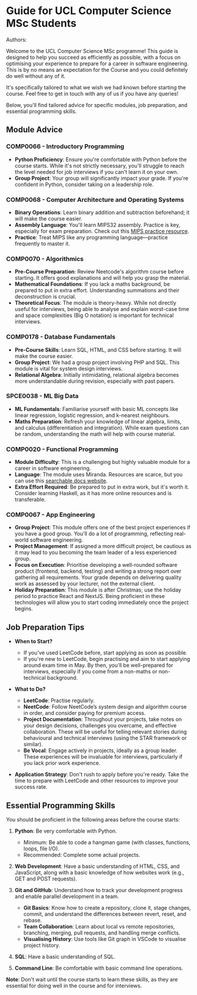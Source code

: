 # Guide for UCL Computer Science MSc Students

Authors:

Welcome to the UCL Computer Science MSc programme! This guide is designed to help you succeed as efficiently as possible, with a focus on optimising your experience to prepare for a career in software engineering. This is by no means an expectation for the Course and you could definitely do well without any of it.

It's specifically tailored to what we wish we had known before starting the course. Feel free to get in touch with any of us if you have any queries!

Below, you'll find tailored advice for specific modules, job preparation, and essential programming skills.

## Module Advice

### COMP0066 - Introductory Programming

- **Python Proficiency**: Ensure you're comfortable with Python before the course starts. While it's not strictly necessary, you'll struggle to reach the level needed for job interviews if you can't learn it on your own.
- **Group Project**: Your group will significantly impact your grade. If you're confident in Python, consider taking on a leadership role.

### COMP0068 - Computer Architecture and Operating Systems

- **Binary Operations**: Learn binary addition and subtraction beforehand; it will make the course easier.
- **Assembly Language**: You'll learn MIPS32 assembly. Practice is key, especially for exam preparation. Check out this [MIPS practice resource](https://github.com/rohitdwivedula/mips-exercises).
- **Practice**: Treat MIPS like any programming language—practice frequently to master it.

### COMP0070 - Algorithmics

- **Pre-Course Preparation**: Review Neetcode's algorithm course before starting. It offers good explanations and will help you grasp the material.
- **Mathematical Foundations**: If you lack a maths background, be prepared to put in extra effort. Understanding summations and their deconstruction is crucial.
- **Theoretical Focus**: The module is theory-heavy. While not directly useful for interviews, being able to analyse and explain worst-case time and space complexities (Big O notation) is important for technical interviews.

### COMP0178 - Database Fundamentals

- **Pre-Course Skills**: Learn SQL, HTML, and CSS before starting. It will make the course easier.
- **Group Project**: We had a group project involving PHP and SQL. This module is vital for system design interviews.
- **Relational Algebra**: Initially intimidating, relational algebra becomes more understandable during revision, especially with past papers.

### SPCE0038 - ML Big Data

- **ML Fundamentals**: Familiarise yourself with basic ML concepts like linear regression, logistic regression, and k-nearest neighbours.
- **Maths Preparation**: Refresh your knowledge of linear algebra, limits, and calculus (differentiation and integration). While exam questions can be random, understanding the math will help with course material.

### COMP0020 - Functional Programming

- **Module Difficulty**: This is a challenging but highly valuable module for a career in software engineering.
- **Language**: The module uses Miranda. Resources are scarce, but you can use this [searchable docs website](https://anchit-chandran.github.io/mira-man-mkdoc/7/).
- **Extra Effort Required**: Be prepared to put in extra work, but it's worth it. Consider learning Haskell, as it has more online resources and is transferable.

### COMP0067 - App Engineering

- **Group Project**: This module offers one of the best project experiences if you have a good group. You'll do a lot of programming, reflecting real-world software engineering.
- **Project Management**: If assigned a more difficult project, be cautious as it may lead to you becoming the team leader of a less experienced group.
- **Focus on Execution**: Prioritise developing a well-rounded software product (frontend, backend, testing) and writing a strong report over gathering all requirements. Your grade depends on delivering quality work as assessed by your lecturer, not the external client.
- **Holiday Preparation**: This module is after Christmas; use the holiday period to practice React and NextJS. Being proficient in these technologies will allow you to start coding immediately once the project begins.

## Job Preparation Tips

- **When to Start?**
  - If you've used LeetCode before, start applying as soon as possible.
  - If you're new to LeetCode, begin practising and aim to start applying around exam time in May. By then, you'll be well-prepared for interviews, especially if you come from a non-maths or non-technical background.

- **What to Do?**
  - **LeetCode**: Practise regularly.
  - **NeetCode**: Follow NeetCode’s system design and algorithm course in order, and consider paying for premium access.
  - **Project Documentation**: Throughout your projects, take notes on your design decisions, challenges you overcame, and effective collaboration. These will be useful for telling relevant stories during behavioural and technical interviews (using the STAR framework or similar).
  - **Be Vocal**: Engage actively in projects, ideally as a group leader. These experiences will be invaluable for interviews, particularly if you lack prior work experience.

- **Application Strategy**: Don't rush to apply before you're ready. Take the time to prepare with LeetCode and other resources to improve your success rate.

## Essential Programming Skills

You should be proficient in the following areas before the course starts:

1. **Python**: Be very comfortable with Python.
   - Minimum: Be able to code a hangman game (with classes, functions, loops, file I/O).
   - Recommended: Complete some actual projects.

2. **Web Development**: Have a basic understanding of HTML, CSS, and JavaScript, along with a basic knowledge of how websites work (e.g., GET and POST requests).

3. **Git and GitHub**: Understand how to track your development progress and enable parallel development in a team.
   - **Git Basics**: Know how to create a repository, clone it, stage changes, commit, and understand the differences between revert, reset, and rebase.
   - **Team Collaboration**: Learn about local vs remote repositories, branching, merging, pull requests, and handling merge conflicts.
   - **Visualising History**: Use tools like Git graph in VSCode to visualise project history.

4. **SQL**: Have a basic understanding of SQL.

5. **Command Line**: Be comfortable with basic command line operations.

**Note**: Don't wait until the course starts to learn these skills, as they are essential for doing well in the course and for interviews.
